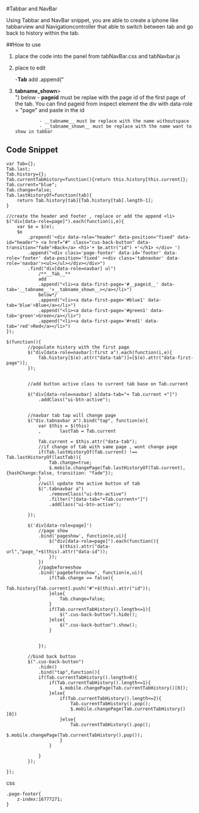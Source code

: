 #Tabbar and NavBar

Using Tabbar and NavBar snippet, you are able to create a iphone like tabbarview and Navigationcontroller that able to switch between tab and go back to history within the tab.


##How to use

1) place the code into the panel from tabNavBar.css and tabNavbar.js
2) place to edit

	-**__Tab__**
			add .append("<li><a data-first-page='#__pageid__' data-tab='__tabname__'>__tabname_shown__></a></li>") below 
				- __pageid__ must be replae with the page id of the first page of the tab. You can find pageid from inspect element the div with data-role = "page" and paste in the id

				- __tabname__ must be replace with the name withoutspace
				- __tabname_shown__ must be replace with the name want to show in tabbar

## Code Snippet
```
var Tab={};
Tab.last;
Tab.history={};
Tab.currentTabHistory=function(){return this.history[this.current]};
Tab.current="blue";
Tab.change=false;
Tab.lastHistoryOf=function(tab){
    return Tab.history[tab][Tab.history[tab].length-1];
}

//create the header and footer , replace or add the append <li>
$("div[data-role=page]").each(function(i,e){
	var $e = $(e);
	$e
		.prepend('<div data-role="header" data-position="fixed" data-id="header"> <a href="#" class="cus-back-button" data-transition="fade">Back</a> <h1>'+ $e.attr("id") +'</h1> </div> ')
		.append("<div class='page-footer' data-id='footer' data-role='footer' data-position='fixed' ><div class='tabnavbar' data-role='navbar'><ul></ul></div></div>")
		.find("div[data-role=navbar] ul")
			/**__Tab__**
			add 
			.append("<li><a data-first-page='#__pageid__' data-tab='__tabname__'>__tabname_shown__></a></li>") 
			below*/
			.append("<li><a data-first-page='#blue1' data-tab='blue'>Blue</a></li>")
			.append("<li><a data-first-page='#green1' data-tab='green'>Green</a></li>")
			.append("<li><a data-first-page='#red1' data-tab='red'>Red</a></li>")
});
	
$(function(){
		//populate history with the first page
		$("div[data-role=navbar]:first a").each(function(i,e){
			Tab.history[$(e).attr("data-tab")]=[$(e).attr("data-first-page")];
		});

		
		//add button active class to current tab base on Tab.current

		$("div[data-role=navbar] a[data-tab="+ Tab.current +"]")
			.addClass("ui-btn-active");
		
		
		//navbar tab tap will change page
		$("div.tabnavbar a").bind("tap", function(e){
			var $this = $(this)
			,		lastTab = Tab.current
			
			Tab.current = $this.attr("data-tab");
			//if change of tab with same page , wont change page
			if(Tab.lastHistoryOf(Tab.current) !== Tab.lastHistoryOf(lastTab)){
				Tab.change=true;
				$.mobile.changePage(Tab.lastHistoryOf(Tab.current),{hashChange:false, transition: "fade"});
			}
			//will update the active button of tab
			$(".tabnavbar a")
				.removeClass("ui-btn-active")
				.filter("[data-tab="+Tab.current+"]")
				.addClass("ui-btn-active");
				
		});
		
		$('div[data-role=page]')
			//page show
			.bind('pageshow', function(e,ui){
				$("div[data-role=page]").each(function(){
					$(this).attr("data-url","page_"+$(this).attr("data-id"));
				});
			})
			//pagbeforeeshow
			.bind('pagebeforeshow', function(e,ui){
				if(Tab.change == false){
					Tab.history[Tab.current].push("#"+$(this).attr("id"));
				}else{
					Tab.change=false;
				}
				if(Tab.currentTabHistory().length<=1){
					$(".cus-back-button").hide();
				}else{
					$(".cus-back-button").show();
				}
				
				
			});
		
		//bind back button
		$(".cus-back-button")
			.hide()
			.bind("tap",function(){
			if(Tab.currentTabHistory().length>0){
				if(Tab.currentTabHistory().length<=1){
					$.mobile.changePage(Tab.currentTabHistory()[0]);
				}else{
					if(Tab.currentTabHistory().length<=2){
						Tab.currentTabHistory().pop();
						$.mobile.changePage(Tab.currentTabHistory()[0])
					}else{
						Tab.currentTabHistory().pop();
						$.mobile.changePage(Tab.currentTabHistory().pop());
					}
				}
				
			}
		});
		
});

```


css
```
.page-footer{
	z-index:16777271;
}
```
